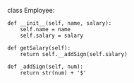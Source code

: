 class Employee:

    def __init__(self, name, salary):
        self.name = name
        self.salary = salary
        
    def getSalary(self):
        return self.__addSign(self.salary)
        
    def _addSign(self, num):
        return str(num) + '$'
